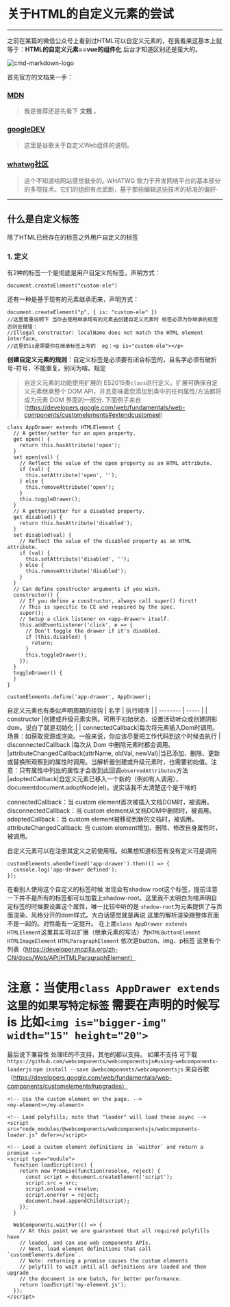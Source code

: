 # 关于HTML的自定义元素的尝试
------

之前在某篇的微信公众号上看到过HTML可以自定义元素的，在我看来这基本上就等于：**HTML的自定义元素==vue的组件化** 后台才知道区别还是蛮大的。

![cmd-markdown-logo](https://www.zybuluo.com/static/img/logo.png)

首先官方的文档来一手：

### [MDN](https://developer.mozilla.org/zh-CN/docs/Web/Web_Components/Using_custom_elements)

> 我是推荐还是先看下 <i class="icon-file"></i> **文档** 。
### [googleDEV](https://developers.google.com/web/fundamentals/web-components/customelements#extendcustomeel)

> 这里是谷歌关于自定义Web组件的说明。

### [whatwg社区](https://html.spec.whatwg.org/multipage/custom-elements.html#custom-elements)

> 这个不知道啥网站感觉挺全的。·WHATWG 致力于开发网络平台的基本部分的多项技术。它们的组织有点武断，基于那些编辑这些技术的标准的偏好·

------

## 什么是自定义标签

除了HTML已经存在的标签之外用户自定义的标签

### 1. 定义
有2种的标签一个是彻底是用户自定义的标签，声明方式：
```
document.createElement("custom-ele")
```
还有一种是基于现有的元素继承而来，声明方式：
```
document.createElement("p", { is: "custom-ele" })
//这里着重说明下 当你去使用继承现有的元素去创建自定义元素时 标签必须为你继承的标签 否则会报错：
//Illegal constructor: localName does not match the HTML element interface,
//这里的is是需要你在继承标签上写的  eg：<p is="custom-ele"></p>  
```

**创建自定义元素的规则**：自定义标签是必须要有闭合标签的，且名字必须有破折号-符号，不能重复。别问为啥。规定
> 自定义元素的功能使用扩展的 ES2015类`class`进行定义。扩展可确保自定义元素继承整个 DOM API，并且意味着您添加到类中的任何属性/方法都将成为元素 DOM 界面的一部分.
下面例子来自(https://developers.google.com/web/fundamentals/web-components/customelements#extendcustomeel)

```
class AppDrawer extends HTMLElement {
  // A getter/setter for an open property.
  get open() {
    return this.hasAttribute('open');
  }
  set open(val) {
    // Reflect the value of the open property as an HTML attribute.
    if (val) {
      this.setAttribute('open', '');
    } else {
      this.removeAttribute('open');
    }
    this.toggleDrawer();
  }
  // A getter/setter for a disabled property.
  get disabled() {
    return this.hasAttribute('disabled');
  }
  set disabled(val) {
    // Reflect the value of the disabled property as an HTML attribute.
    if (val) {
      this.setAttribute('disabled', '');
    } else {
      this.removeAttribute('disabled');
    }
  }
  // Can define constructor arguments if you wish.
  constructor() {
    // If you define a constructor, always call super() first!
    // This is specific to CE and required by the spec.
    super();
    // Setup a click listener on <app-drawer> itself.
    this.addEventListener('click', e => {
      // Don't toggle the drawer if it's disabled.
      if (this.disabled) {
        return;
      }
      this.toggleDrawer();
    });
  }
  toggleDrawer() {
  }
}

customElements.define('app-drawer', AppDrawer);
```
自定义元素也有类似声明周期的挂钩
| 名字        | 执行顺序   |
| --------   | -----  | 
| constructor |创建或升级元素实例。可用于初始状态、设置活动听众或创建阴影 dom。说白了就是初始化 | 
| connectedCallback|每次将元素插入Dom时调用。场景：如获取资源或渲染。一般来说，你应该尽量把工作代码到这个时候去执行
| disconnectedCallback        |每次从 Dom 中删除元素时都会调用。
|attributeChangedCallback(attrName, oldVal, newVal)|当已添加、删除、更新或替换‎‎所观察到的属性‎‎时调用。当解析器创建或‎‎升级‎‎元素时，也需要初始值。‎‎注意：‎‎只有属性中列出的属性才会收到此回调`observedAttributes`方法
|adoptedCallback|自定义元素已移入一个新的（例如有人调用），documentdocument.adoptNode(el)。说实话我不太清楚这个是干啥的


connectedCallback：当 custom element首次被插入文档DOM时，被调用。
disconnectedCallback：当 custom element从文档DOM中删除时，被调用。
adoptedCallback：当 custom element被移动到新的文档时，被调用。
attributeChangedCallback: 当 custom element增加、删除、修改自身属性时，被调用。


自定义元素可以在注册其定义之前使用哦。如果想知道标签有没有定义可是调用
```
customElements.whenDefined('app-drawer').then(() => {
  console.log('app-drawer defined');
});
```
在看别人使用这个自定义的标签时候 发现会有shadow root这个标签，提前注意一下并不是所有的标签都可以加载上shadow-root。这里我不太明白为啥声明自定标签的时候要设置这个属性，唯一比较中听的是 `shadow-root`为元素提供了与页面渲染、风格分开的dom样式。大白话感觉就是再说 这里的解析渲染跟整体页面不是一起的。对性能有一定提升。
在上面`class AppDrawer extends HTMLElement`这里其实可以扩展（继承元素的写法）为`HTMLButtonElement` `HTMLImageElement` `HTMLParagraphElement` 依次是button、img、p标签 这里有个列表（https://developer.mozilla.org/zh-CN/docs/Web/API/HTMLParagraphElement）
# 注意：当使用`class AppDrawer extends 这里的如果写特定标签` 需要在声明的时候写 is 比如`<img is="bigger-img" width="15" height="20">`
最后说下兼容性 处理IE的不支持，其他的都以支持。
如果不支持 可下载`https://github.com/webcomponents/webcomponentsjs#using-webcomponents-loaderjs`
`npm install --save @webcomponents/webcomponentsjs`
来自谷歌（https://developers.google.com/web/fundamentals/web-components/customelements#upgrades）
```
<!-- Use the custom element on the page. -->
<my-element></my-element>

<!-- Load polyfills; note that "loader" will load these async -->
<script src="node_modules/@webcomponents/webcomponentsjs/webcomponents-loader.js" defer></script>

<!-- Load a custom element definitions in `waitFor` and return a promise -->
<script type="module">
  function loadScript(src) {
    return new Promise(function(resolve, reject) {
      const script = document.createElement('script');
      script.src = src;
      script.onload = resolve;
      script.onerror = reject;
      document.head.appendChild(script);
    });
  }

  WebComponents.waitFor(() => {
    // At this point we are guaranteed that all required polyfills have
    // loaded, and can use web components APIs.
    // Next, load element definitions that call `customElements.define`.
    // Note: returning a promise causes the custom elements
    // polyfill to wait until all definitions are loaded and then upgrade
    // the document in one batch, for better performance.
    return loadScript('my-element.js');
  });
</script>
```
